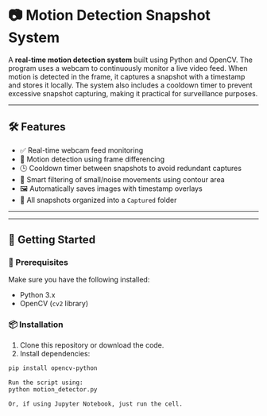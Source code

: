 # 📷 Motion Detection Snapshot System

A **real-time motion detection system** built using Python and OpenCV. The program uses a webcam to continuously monitor a live video feed. When motion is detected in the frame, it captures a snapshot with a timestamp and stores it locally. The system also includes a cooldown timer to prevent excessive snapshot capturing, making it practical for surveillance purposes.

---

## 🛠 Features

- ✅ Real-time webcam feed monitoring
- 🎯 Motion detection using frame differencing
- 🕒 Cooldown timer between snapshots to avoid redundant captures
- 🧠 Smart filtering of small/noise movements using contour area
- 🖼️ Automatically saves images with timestamp overlays
- 📁 All snapshots organized into a `Captured` folder

---


---

## 🚀 Getting Started

### 🔧 Prerequisites

Make sure you have the following installed:

- Python 3.x
- OpenCV (`cv2` library)

### 📦 Installation 

1. Clone this repository or download the code.
2. Install dependencies:

```bash
pip install opencv-python

Run the script using:
python motion_detector.py

Or, if using Jupyter Notebook, just run the cell.


